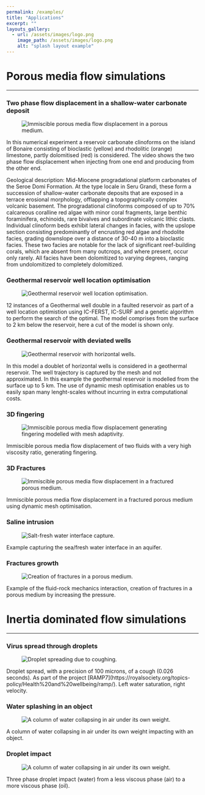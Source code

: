 ```yaml
---
permalink: /examples/
title: "Applications"
excerpt: ""
layouts_gallery:
  - url: /assets/images/logo.png
    image_path: /assets/images/logo.png
    alt: "splash layout example"
---
```


# Porous media flow simulations 

***

### Two phase flow displacement in a shallow-water carbonate deposit
<figure>
  <img src="{{ '/assets/images/clinoforms_flow.gif' | absolute_url }}" alt="Immiscible porous media flow displacement in a porous medium.">
</figure>
In this numerical experiment a reservoir carbonate clinoforms on the island of Bonaire consisting of bioclastic (yellow) and rhodolitic (orange) limestone, partly dolomitised (red) is considered. The video shows the two phase flow displacement when injecting from one end and producing from the other end.

Geological description: Mid-Miocene progradational platform carbonates of the Seroe Domi Formation. At the type locale in Seru Grandi, these form a succession of shallow-water carbonate deposits that are exposed in a terrace erosional morphology, offlapping a topographically complex volcanic basement. The progradational clinoforms composed of up to 70% calcareous coralline red algae with minor coral fragments, large benthic foraminifera, echinoids, rare bivalves and subordinate volcanic lithic clasts. Individual clinoform beds exhibit lateral changes in facies, with the upslope section consisting predominantly of encrusting red algae and rhodolite facies, grading downslope over a distance of 30-40 m into a bioclastic facies. These two facies are notable for the lack of significant reef-building corals, which are absent from many outcrops, and where present, occur only rarely. All facies have been dolomitized to varying degrees, ranging from undolomitized to completely dolomitized.

### Geothermal reservoir well location optimisation
<figure>
  <img src="{{ '/assets/images/Comparison12_withwells_fullQ.gif' | absolute_url }}" alt="Geothermal reservoir well location optimisation.">
</figure>
12 instances of a Geothermal well double in a faulted reservoir as part of a well location optimistion using IC-FERST, IC-SURF and a genetic algorithm to perform the search of the optimal. The model comprises from the surface to 2 km below the reservoir, here a cut of the model is shown only. 

### Geothermal reservoir with deviated wells
<figure>
  <img src="{{ '/assets/images/geothermal_deviated_wells.gif' | absolute_url }}" alt="Geothermal reservoir with horizontal wells.">
</figure>
In this model a doublet of horizontal wells is considered in a geothermal reservoir. The well trajectory is captured by the mesh and not approximated. In this example the geothermal reservoir is modelled from the surface up to 5 km. The use of dynamic mesh optimisation enables us to easily span many lenght-scales without incurring in extra computational costs.

### 3D fingering
<figure>
  <img src="{{ '/assets/images/fingering3D.gif' | absolute_url }}" alt="Immiscible porous media flow displacement generating fingering modelled with mesh adaptivity.">
</figure>
Immiscible porous media flow displacement of two fluids with a very high viscosity ratio, generating fingering.

### 3D Fractures
<figure>
  <img src="{{ '/assets/images/fractures.gif' | absolute_url }}" alt="Immiscible porous media flow displacement in a fractured porous medium.">
</figure>
Immiscible porous media flow displacement in a fractured porous medium using dynamic mesh optimisation.

### Saline intrusion
<figure>
  <img src="{{ '/assets/images/Saline_intrusion.gif' | absolute_url }}" alt="Salt-fresh water interface capture.">
</figure>
Example capturing the sea/fresh water interface in an aquifer.

### Fractures growth
<figure>
  <img src="{{ '/assets/images/fracture-growth.gif' | absolute_url }}" alt="Creation of fractures in a porous medium.">
</figure>
Example of the fluid-rock mechanics interaction, creation of fractures in a porous medium by increasing the pressure.

# Inertia dominated flow simulations

***

### Virus spread through droplets
<figure>
  <img src="{{ '/assets/images/cough2D_combined.gif' | absolute_url }}" alt="Droplet spreading due to coughing.">
</figure>
Droplet spread, with a precision of 100 microns, of a cough (0.026 seconds). As part of the project [RAMP7](https://royalsociety.org/topics-policy/Health%20and%20wellbeing/ramp/). Left water saturation, right velocity.


### Water splashing in an object
<figure>
  <img src="{{ '/assets/images/wave_splash.gif' | absolute_url }}" alt="A column of water collapsing in air under its own weight.">
</figure>
A column of water collapsing in air under its own weight impacting with an object.



### Droplet impact
<figure>
  <img src="{{ '/assets/images/droplet-vertical-impact.gif' | absolute_url }}" alt="A column of water collapsing in air under its own weight.">
</figure>
Three phase droplet impact (water) from a less viscous phase (air) to a more viscous phase (oil). 
